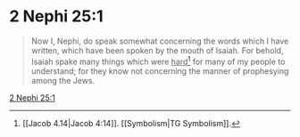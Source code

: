 # 2 Nephi 25:1

> Now I, Nephi, do speak somewhat concerning the words which I have written, which have been spoken by the mouth of Isaiah. For behold, Isaiah spake many things which were <u>hard</u>[^a] for many of my people to understand; for they know not concerning the manner of prophesying among the Jews.

[2 Nephi 25:1](https://www.churchofjesuschrist.org/study/scriptures/bofm/2-ne/25?lang=eng&id=p1#p1)


[^a]: [[Jacob 4.14|Jacob 4:14]]. [[Symbolism|TG Symbolism]].  
